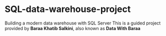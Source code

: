 # SQL-data-warehouse-project
Building a modern data warehouse with SQL Server
This is a guided project provided by **Baraa Khatib Salkini**, also known as **Data With Baraa**
